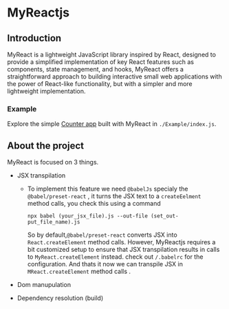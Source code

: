 # MyReactjs

## Introduction

MyReact is a lightweight JavaScript library inspired by React, designed to provide a simplified implementation of key React features such as components, state management, and hooks,
MyReact offers a straightforward approach to building interactive small web applications with the power of React-like functionality, but with a simpler and more lightweight implementation.

### Example
Explore the simple [Counter app](https://naveenguttedar.github.io/MyReactJs/Example/) built with MyReact in `./Example/index.js`.

## About the project
MyReact is focused on 3 things.
- JSX transpilation
  - To implement this feature we need `@babelJs` specialy the `@babel/preset-react` , it turns the JSX text to a `createEelment` method calls, you check this using a command
    
    ```
    npx babel (your_jsx_file).js --out-file (set_out-put_file_name).js
    
    ```
    So by default,`@babel/preset-react` converts JSX into `React.createElement` method calls. However, MyReactjs requires a bit customized setup to ensure that JSX transpilation results in calls to `MyReact.createElement` instead.
    check out `/.babelrc` for the configuration. And thats it now we can transpile JSX in `MReact.createElement` method calls .
- Dom manupulation
* Dependency resolution (build)

